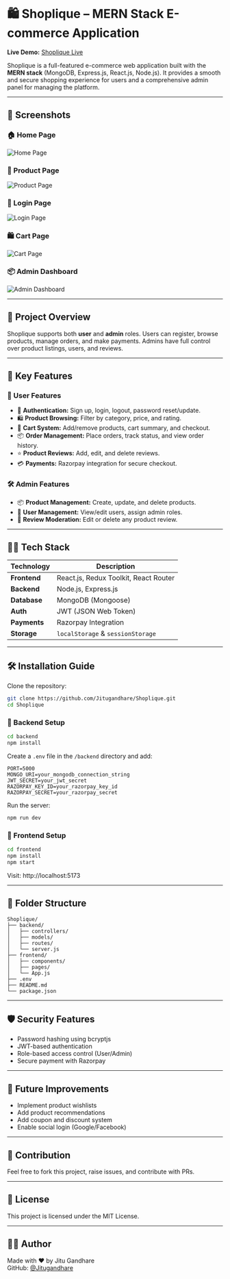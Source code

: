 # 🛍️ Shoplique – MERN Stack E-commerce Application

**Live Demo:** [Shoplique Live](https://shoplique.onrender.com/)

Shoplique is a full-featured e-commerce web application built with the **MERN stack** (MongoDB, Express.js, React.js, Node.js). It provides a smooth and secure shopping experience for users and a comprehensive admin panel for managing the platform.

---

## 📸 Screenshots

### 🏠 Home Page

![Home Page](./screenshots/HomePage.png)


### 🛒 Product Page


![Product Page](./screenshots/ProductPage.png)


### 👤 Login Page

![Login Page](./screenshots/Login.png)


### 🛍️ Cart Page

![Cart Page](./screenshots/cartpage.png)



### 📦 Admin Dashboard

![Admin Dashboard](./screenshots/Admin.png)



---

## 🧭 Project Overview

Shoplique supports both **user** and **admin** roles. Users can register, browse products, manage orders, and make payments. Admins have full control over product listings, users, and reviews.

---

## 🚀 Key Features

### 👥 User Features
- 🔐 **Authentication:** Sign up, login, logout, password reset/update.
- 🛍️ **Product Browsing:** Filter by category, price, and rating.
- 🛒 **Cart System:** Add/remove products, cart summary, and checkout.
- 📦 **Order Management:** Place orders, track status, and view order history.
- ⭐ **Product Reviews:** Add, edit, and delete reviews.
- 💳 **Payments:** Razorpay integration for secure checkout.

### 🛠️ Admin Features
- 📦 **Product Management:** Create, update, and delete products.
- 👤 **User Management:** View/edit users, assign admin roles.
- 💬 **Review Moderation:** Edit or delete any product review.

---

## 🧑‍💻 Tech Stack

| Technology     | Description                        |
|----------------|------------------------------------|
| **Frontend**   | React.js, Redux Toolkit, React Router |
| **Backend**    | Node.js, Express.js                |
| **Database**   | MongoDB (Mongoose)                 |
| **Auth**       | JWT (JSON Web Token)               |
| **Payments**   | Razorpay Integration               |
| **Storage**    | `localStorage` & `sessionStorage`  |

---

## 🛠️ Installation Guide

Clone the repository:

```bash
git clone https://github.com/Jitugandhare/Shoplique.git
cd Shoplique
```

### 🔧 Backend Setup

```bash
cd backend
npm install
```

Create a `.env` file in the `/backend` directory and add:

```env
PORT=5000
MONGO_URI=your_mongodb_connection_string
JWT_SECRET=your_jwt_secret
RAZORPAY_KEY_ID=your_razorpay_key_id
RAZORPAY_SECRET=your_razorpay_secret
```

Run the server:

```bash
npm run dev
```

### 🎨 Frontend Setup

```bash
cd frontend
npm install
npm start
```

Visit: http://localhost:5173

---

## 📁 Folder Structure

```
Shoplique/
├── backend/
│   ├── controllers/
│   ├── models/
│   ├── routes/
│   └── server.js
├── frontend/
│   ├── components/
│   ├── pages/
│   └── App.js
├── .env
├── README.md
└── package.json
```

---

## 🛡️ Security Features

- Password hashing using bcryptjs
- JWT-based authentication
- Role-based access control (User/Admin)
- Secure payment with Razorpay

---

## 📌 Future Improvements

- Implement product wishlists
- Add product recommendations
- Add coupon and discount system
- Enable social login (Google/Facebook)

---

## 🤝 Contribution

Feel free to fork this project, raise issues, and contribute with PRs.

---

## 📃 License

This project is licensed under the MIT License.

---

## 🙋‍♂️ Author

Made with ❤️ by Jitu Gandhare  
GitHub: [@Jitugandhare](https://github.com/Jitugandhare)



